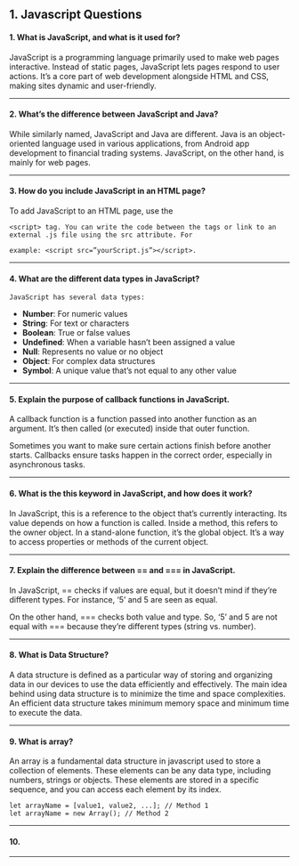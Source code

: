 ## 1. Javascript Questions 

#### 1. What is JavaScript, and what is it used for?
JavaScript is a programming language primarily used to make web pages interactive. Instead of static pages, JavaScript lets pages respond to user actions. It’s a core part of web development alongside HTML and CSS, making sites dynamic and user-friendly.

---

#### 2. What’s the difference between JavaScript and Java?
While similarly named, JavaScript and Java are different. Java is an object-oriented language used in various applications, from Android app development to financial trading systems. JavaScript, on the other hand, is mainly for web pages.

---

#### 3. How do you include JavaScript in an HTML page?

To add JavaScript to an HTML page, use the 
```
<script> tag. You can write the code between the tags or link to an external .js file using the src attribute. For 

example: <script src=”yourScript.js”></script>. 
```
---


#### 4. What are the different data types in JavaScript?
    JavaScript has several data types:
- **Number**: For numeric values
- **String**: For text or characters
- **Boolean**: True or false values
- **Undefined**: When a variable hasn’t been assigned a value
- **Null**: Represents no value or no object
- **Object**: For complex data structures
- **Symbol**: A unique value that’s not equal to any other value

---

#### 5. Explain the purpose of callback functions in JavaScript.

A callback function is a function passed into another function as an argument. It’s then called (or executed) inside that outer function. 

Sometimes you want to make sure certain actions finish before another starts. Callbacks ensure tasks happen in the correct order, especially in asynchronous tasks.

---

#### 6. What is the **this** keyword in JavaScript, and how does it work?

In JavaScript, this is a reference to the object that’s currently interacting. Its value depends on how a function is called. Inside a method, this refers to the owner object. In a stand-alone function, it’s the global object. It’s a way to access properties or methods of the current object.

---

#### 7. Explain the difference between == and === in JavaScript.

In JavaScript, == checks if values are equal, but it doesn’t mind if they’re different types. For instance, ‘5’ and 5 are seen as equal. 

On the other hand, === checks both value and type. So, ‘5’ and 5 are not equal with === because they’re different types (string vs. number).

---

#### 8. What is Data Structure?

A data structure is defined as a particular way of storing and organizing data in our devices to use the data efficiently and effectively. The main idea behind using data structure is to minimize the time and space complexities. An efficient data structure takes minimum memory space and minimum time to execute the data.    

---

#### 9. What is array?
An array is a fundamental data structure in javascript used to store a collection of elements. These elements can be any data type, including numbers, strings or objects. These elements are stored in a specific sequence, and you can access each element by its index.

```
let arrayName = [value1, value2, ...]; // Method 1
let arrayName = new Array(); // Method 2
```
---

#### 10. 

---



